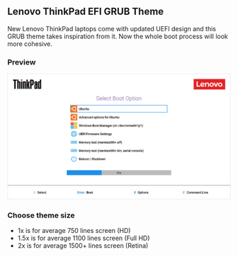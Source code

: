 ## Lenovo ThinkPad EFI GRUB Theme

New Lenovo ThinkPad laptops come with updated UEFI design and this GRUB theme takes inspiration from it. Now the whole boot process will look more cohesive.

### Preview
![Preview](./repo-pictures/preview.gif)

### Choose theme size
* 1x is for average 750 lines screen (HD)
* 1.5x is for average 1100 lines screen (Full HD)
* 2x is for average 1500+ lines screen (Retina)
